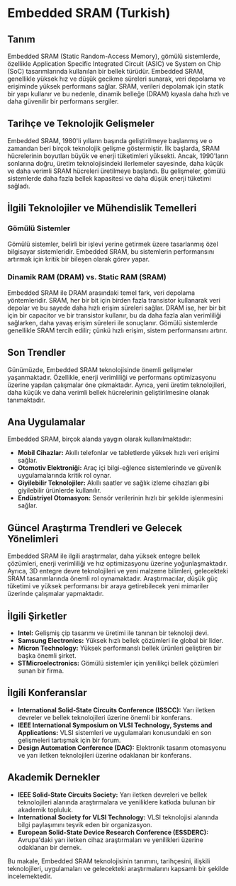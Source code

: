 # Embedded SRAM (Turkish)

## Tanım
Embedded SRAM (Static Random-Access Memory), gömülü sistemlerde, özellikle Application Specific Integrated Circuit (ASIC) ve System on Chip (SoC) tasarımlarında kullanılan bir bellek türüdür. Embedded SRAM, genellikle yüksek hız ve düşük gecikme süreleri sunarak, veri depolama ve erişiminde yüksek performans sağlar. SRAM, verileri depolamak için statik bir yapı kullanır ve bu nedenle, dinamik belleğe (DRAM) kıyasla daha hızlı ve daha güvenilir bir performans sergiler.

## Tarihçe ve Teknolojik Gelişmeler
Embedded SRAM, 1980'li yılların başında geliştirilmeye başlanmış ve o zamandan beri birçok teknolojik gelişme göstermiştir. İlk başlarda, SRAM hücrelerinin boyutları büyük ve enerji tüketimleri yüksekti. Ancak, 1990'ların sonlarına doğru, üretim teknolojisindeki ilerlemeler sayesinde, daha küçük ve daha verimli SRAM hücreleri üretilmeye başlandı. Bu gelişmeler, gömülü sistemlerde daha fazla bellek kapasitesi ve daha düşük enerji tüketimi sağladı.

## İlgili Teknolojiler ve Mühendislik Temelleri
### Gömülü Sistemler
Gömülü sistemler, belirli bir işlevi yerine getirmek üzere tasarlanmış özel bilgisayar sistemleridir. Embedded SRAM, bu sistemlerin performansını artırmak için kritik bir bileşen olarak görev yapar.

### Dinamik RAM (DRAM) vs. Static RAM (SRAM)
Embedded SRAM ile DRAM arasındaki temel fark, veri depolama yöntemleridir. SRAM, her bir bit için birden fazla transistor kullanarak veri depolar ve bu sayede daha hızlı erişim süreleri sağlar. DRAM ise, her bir bit için bir capacitor ve bir transistor kullanır, bu da daha fazla alan verimliliği sağlarken, daha yavaş erişim süreleri ile sonuçlanır. Gömülü sistemlerde genellikle SRAM tercih edilir; çünkü hızlı erişim, sistem performansını artırır.

## Son Trendler
Günümüzde, Embedded SRAM teknolojisinde önemli gelişmeler yaşanmaktadır. Özellikle, enerji verimliliği ve performans optimizasyonu üzerine yapılan çalışmalar öne çıkmaktadır. Ayrıca, yeni üretim teknolojileri, daha küçük ve daha verimli bellek hücrelerinin geliştirilmesine olanak tanımaktadır.

## Ana Uygulamalar
Embedded SRAM, birçok alanda yaygın olarak kullanılmaktadır:
- **Mobil Cihazlar:** Akıllı telefonlar ve tabletlerde yüksek hızlı veri erişimi sağlar.
- **Otomotiv Elektroniği:** Araç içi bilgi-eğlence sistemlerinde ve güvenlik uygulamalarında kritik rol oynar.
- **Giyilebilir Teknolojiler:** Akıllı saatler ve sağlık izleme cihazları gibi giyilebilir ürünlerde kullanılır.
- **Endüstriyel Otomasyon:** Sensör verilerinin hızlı bir şekilde işlenmesini sağlar.

## Güncel Araştırma Trendleri ve Gelecek Yönelimleri
Embedded SRAM ile ilgili araştırmalar, daha yüksek entegre bellek çözümleri, enerji verimliliği ve hız optimizasyonu üzerine yoğunlaşmaktadır. Ayrıca, 3D entegre devre teknolojileri ve yeni malzeme bilimleri, gelecekteki SRAM tasarımlarında önemli rol oynamaktadır. Araştırmacılar, düşük güç tüketimi ve yüksek performansı bir araya getirebilecek yeni mimariler üzerinde çalışmalar yapmaktadır.

## İlgili Şirketler
- **Intel:** Gelişmiş çip tasarımı ve üretimi ile tanınan bir teknoloji devi.
- **Samsung Electronics:** Yüksek hızlı bellek çözümleri ile global bir lider.
- **Micron Technology:** Yüksek performanslı bellek ürünleri geliştiren bir başka önemli şirket.
- **STMicroelectronics:** Gömülü sistemler için yenilikçi bellek çözümleri sunan bir firma.

## İlgili Konferanslar
- **International Solid-State Circuits Conference (ISSCC):** Yarı iletken devreler ve bellek teknolojileri üzerine önemli bir konferans.
- **IEEE International Symposium on VLSI Technology, Systems and Applications:** VLSI sistemleri ve uygulamaları konusundaki en son gelişmeleri tartışmak için bir forum.
- **Design Automation Conference (DAC):** Elektronik tasarım otomasyonu ve yarı iletken teknolojileri üzerine odaklanan bir konferans.

## Akademik Dernekler
- **IEEE Solid-State Circuits Society:** Yarı iletken devreleri ve bellek teknolojileri alanında araştırmalara ve yeniliklere katkıda bulunan bir akademik topluluk.
- **International Society for VLSI Technology:** VLSI teknolojisi alanında bilgi paylaşımını teşvik eden bir organizasyon.
- **European Solid-State Device Research Conference (ESSDERC):** Avrupa'daki yarı iletken cihaz araştırmaları ve yenilikleri üzerine odaklanan bir dernek.

Bu makale, Embedded SRAM teknolojisinin tanımını, tarihçesini, ilişkili teknolojileri, uygulamaları ve gelecekteki araştırmalarını kapsamlı bir şekilde incelemektedir.